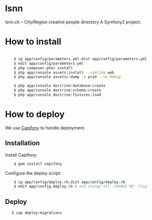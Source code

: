 lsnn
====

lsnn.ch – City/Region creative people directory 
A Symfony2 project.

How to install
==============


```bash

    $ cp app/config/parameters.yml.dist app/config/parameters.yml
    $ edit app/config/parameters.yml
    $ php composer.phar install
    $ php app/console assets:install --symlink web
    $ php app/console assetic:dump -e prod --no-debug

    $ php app/console doctrine:database:create
    $ php app/console doctrine:schema:create
    $ php app/console doctrine:fixtures:load

```


How to deploy
=============
We use [Capifony](http://capifony.org/) to handle deployment.

Installation
------------
Install Capifony:
```bash
    $ gem install capifony
```

Configure the deploy script:
```bash
    $ cp app/config/deploy.rb.dist app/config/deploy.rb
    $ edit app/config.deploy.rb # and change all 'CHANGE ME' flag
```

Deploy
------

```bash
   $ cap deploy:migrations
```
